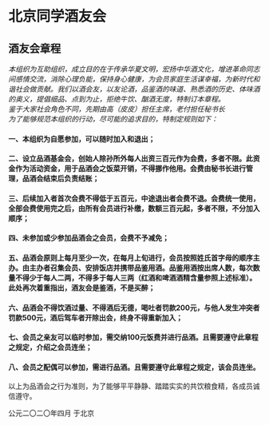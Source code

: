 # 北京同学酒友会

## 酒友会章程  
*本组织为互助组织，成立目的在于传承华夏文明，宏扬中华酒文化，增进革命同志间感情交流，消除心理负能，保持身心健康，为会员家庭生活谋幸福，为新时代和谐社会做贡献。我们以酒会友，以友论酒，品鉴酒的味道、熟悉酒的历史、体味酒的奥义，提倡细品、点到为止，拒绝牛饮、酗酒无度，特制订本章程。  
鉴于大家社会角色不同，先期由高（皮皮）担任主席，老付担任秘书长  
为了能够规范本组织的行动，尽可能的追求目的，特制定规则如下：*
#### 一、本组织为自愿参加，可以随时加入和退出；
#### 二、设立品酒基金会，创始人除孙所外每人出资三百元作为会费，多者不限。此资金作为活动资金，用于品酒会之饭菜开销，不得挪作他用。会费由秘书长进行管理，品酒会结束后负责结账；
#### 三、后续加入者首次会费不得低于五百元，中途退出者会费不退。会费统一使用，全部会费使用完之后，由所有会员进行补缴，数额三百元起，多者不限，不分加入顺序；
#### 四、未参加或少参加品酒会之会员，会费不予减免；
#### 五、品酒会原则上每月至少一次，在每月上旬进行，会员按照姓氏首字母的顺序主办。由主办者召集会员、安排饭店并携带品鉴用酒。品鉴用酒按出席人数，每次数量不得少于每人二两，不得多于每人三两（红酒和啤酒酒精含量参照上述标准）。此处再次着重指出，酒友会是鉴酒，不是买醉；
#### 六、品酒会不得饮酒过量、不得酒后无德，喝吐者罚款200元，与他人发生冲突者罚款500元，酒后驾车者开除出会，终身不得重新加入；
#### 七、会员之亲友可以临时参加，需交纳100元饭费并进行品酒。且需要遵守此章程之规定，介绍之会员连坐；
#### 八、会员之配偶可以参加，需进行品酒。且需要遵守此章程之规定，该会员连坐。  
以上为品酒会之行为准则，为了能够平平静静、踏踏实实的共饮粮食精，各成员诚信遵守。

公元二〇二〇年四月
于北京


